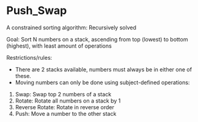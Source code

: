 # Push_Swap
A constrained sorting algorithm: Recursively solved

Goal: Sort N numbers on a stack, ascending from top (lowest) to bottom (highest), with least amount of operations

Restrictions/rules:
- There are 2 stacks available, numbers must always be in either one of these.
- Moving numbers can only be done using subject-defined operations:
1. Swap: Swap top 2 numbers of a stack
2. Rotate: Rotate all numbers on a stack by 1
3. Reverse Rotate: Rotate in reverse order
4. Push: Move a number to the other stack
